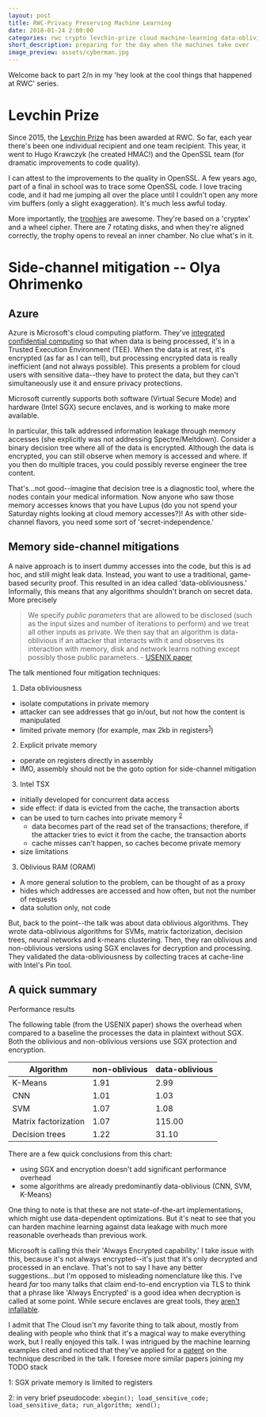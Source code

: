 ```yaml
---
layout: post
title: RWC-Privacy Preserving Machine Learning
date: 2018-01-24 2:00:00
categories: rwc crypto levchin-prize cloud machine-learning data-oblivious
short_description: preparing for the day when the machines take over
image_preview: assets/cyberman.jpg
---
```


Welcome back to part 2/n in my 'hey look at the cool things that happened at RWC' series.


# Levchin Prize

Since 2015, the [Levchin Prize](levchinprize.com) has been awarded at RWC. So far, each year there's been one individual recipient and one team recipient. This year, it went to Hugo Krawczyk (he created HMAC!) and the OpenSSL team (for dramatic improvements to code quality). 

I can attest to the improvements to the quality in OpenSSL. A few years ago, part of a final in school was to trace some OpenSSL code. I love tracing code, and it had me jumping all over the place until I couldn't open any more vim buffers (only a slight exaggeration). It's much less awful today.

More importantly, the [trophies](http://www.bennettawards.com/custom-awards-gallery/levchin-prize) are awesome. They're based on a 'cryptex' and a wheel cipher. There are 7 rotating disks, and when they're aligned correctly, the trophy opens to reveal an inner chamber. No clue what's in it.

# Side-channel mitigation -- Olya Ohrimenko

## Azure

Azure is Microsoft's cloud computing platform. They've [integrated confidential computing](https://azure.microsoft.com/en-us/blog/introducing-azure-confidential-computing/
) so that when data is being processed, it's in a Trusted Execution Environment (TEE). When the data is at rest, it's encrypted (as far as I can tell), but processing encrypted data is really inefficient (and not always possible). This presents a problem for cloud users with sensitive data--they have to protect the data, but they can't simultaneously use it and ensure privacy protections.

Microsoft currently supports both software (Virtual Secure Mode) and hardware (Intel SGX) secure enclaves, and is working to make more available.

In particular, this talk addressed information leakage through memory accesses (she explicitly was not addressing Spectre/Meltdown). Consider a binary decision tree where all of the data is encrypted. Although the data is encrypted, you can still observe when memory is accessed and where. If you then do multiple traces, you could possibly reverse engineer the tree content.

That's...not good--imagine that decision tree is a diagnostic tool, where the nodes contain your medical information. Now anyone who saw those memory accesses knows that you have Lupus (do you not spend your Saturday nights looking at cloud memory accesses?)! As with other side-channel flavors, you need some sort of 'secret-independence.' 

## Memory side-channel mitigations

A naive approach is to insert dummy accesses into the code, but this is ad hoc, and still might leak data. Instead, you want to use a traditional, game-based security proof. This resulted in an idea called 'data-obliviousness.' Informally, this means that any algorithms shouldn't branch on secret data. More precisely

> We specify *public parameters* that are allowed to be disclosed (such as the input sizes and number of iterations to perform) and we treat all other inputs as private. We then say that an algorithm is data-oblivious if an attacker that interacts with it and observes its interaction with memory, disk and network learns nothing except possibly those public parameters. - [USENIX paper](https://www.usenix.org/system/files/conference/usenixsecurity16/sec16_paper_ohrimenko.pdf)

The talk mentioned four mitigation techniques:
1. Data obliviousness
  * isolate computations in private memory
  * attacker can see addresses that go in/out, but not how the content is manipulated
  * limited private memory (for example, max 2kb in registers<sup>[1](#sgxnote)</sup>)
2. Explicit private memory
  * operate on registers directly in assembly
  * IMO, assembly should not be the goto option for side-channel mitigation
3. Intel TSX
  * initially developed for concurrent data access
  * side effect: if data is evicted from the cache, the transaction aborts
  * can be used to turn caches into private memory <sup>[2](#tsxnote)</sup>
      * data becomes part of the read set of the transactions; therefore, if the attacker tries to evict it from the cache, the transaction aborts
      * cache misses can't happen, so caches become private memory
  * size limitations
3. Oblivious RAM (ORAM)
  * A more general solution to the problem, can be thought of as a proxy
  * hides which addresses are accessed and how often, but not the number of requests
  * data solution only, not code

But, back to the point--the talk was about data oblivious algorithms. They wrote data-oblivious algorithms for SVMs, matrix factorization, decision trees, neural networks and k-means clustering. Then, they ran oblivious and non-oblivious versions using SGX enclaves for decryption and processing. They validated the data-obliviousness by collecting traces at cache-line with Intel's Pin tool.

## A quick summary

Performance results

The following table (from the USENIX paper) shows the overhead when compared to a baseline the processes the data in plaintext without SGX. Both the oblivious and non-oblivious versions use SGX protection and encryption.

Algorithm| non-oblivious | data-oblivious
--- | --- | --- 
K-Means | 1.91 | 2.99
CNN | 1.01 | 1.03
SVM | 1.07 | 1.08
Matrix factorization | 1.07 | 115.00
Decision trees | 1.22 | 31.10

There are a few quick conclusions from this chart:
* using SGX and encryption doesn't add significant performance overhead
* some algorithms are already predominantly data-oblivious (CNN, SVM, K-Means)

One thing to note is that these are not state-of-the-art implementations, which might use data-dependent optimizations. But it's neat to see that you can harden machine learning against data leakage with much more reasonable overheads than previous work.

Microsoft is calling this their 'Always Encrypted capability.' I take issue with this, because it's not always encrypted--it's just that it's only decrypted and processed in an enclave. That's not to say I have any better suggestions...but I'm opposed to misleading nomenclature like this. I've heard *far* too many talks that claim end-to-end encryption via TLS to think that a phrase like 'Always Encrypted' is a good idea when decryption is called at some point. While secure enclaves are great tools, they [aren't](https://www.blackhat.com/docs/us-16/materials/us-16-Aumasson-SGX-Secure-Enclaves-In-Practice-Security-And-Crypto-Review.pdf) [infallable](https://arxiv.org/abs/1702.08719).

I admit that The Cloud isn't my favorite thing to talk about, mostly from dealing with people who think that it's a magical way to make everything work, but I really enjoyed this talk. I was intrigued by the machine learning examples cited and noticed that they've applied for a [patent](http://www.freepatentsonline.com/y2017/0372226.html) on the technique described in the talk. I foresee more similar papers joining my TODO stack

<a name="sgxnote">1</a>: SGX private memory is limited to registers

<a name="tsx">2</a>: in very brief pseudocode: `xbegin(); load_sensitive_code; load_sensitive_data; run_algorithm; xend();`